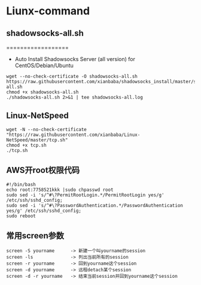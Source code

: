 # Liunx-command

## shadowsocks-all.sh
==================
- Auto Install Shadowsocks Server (all version) for CentOS/Debian/Ubuntu
```
wget --no-check-certificate -O shadowsocks-all.sh https://raw.githubusercontent.com/xianbaba/shadowsocks_install/master/shadowsocks-all.sh
chmod +x shadowsocks-all.sh
./shadowsocks-all.sh 2>&1 | tee shadowsocks-all.log
```

## Linux-NetSpeed
```
wget -N --no-check-certificate "https://raw.githubusercontent.com/xianbaba/Linux-NetSpeed/master/tcp.sh"
chmod +x tcp.sh
./tcp.sh
```
## AWS开root权限代码

```
#!/bin/bash
echo root:7758521kkk |sudo chpasswd root
sudo sed -i 's/^#\?PermitRootLogin.*/PermitRootLogin yes/g' /etc/ssh/sshd_config;
sudo sed -i 's/^#\?PasswordAuthentication.*/PasswordAuthentication yes/g' /etc/ssh/sshd_config;
sudo reboot
```

## 常用screen参数
```
screen -S yourname      -> 新建一个叫yourname的session
screen -ls              -> 列出当前所有的session
screen -r yourname      -> 回到yourname这个session
screen -d yourname      -> 远程detach某个session
screen -d -r yourname   -> 结束当前session并回到yourname这个session
```
